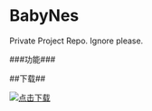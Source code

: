 
BabyNes
======

Private Project Repo. Ignore please.

###功能###


##下载##

[![点击下载](Release/QRCode.png)](itms-services://?action=download-manifest&url=https://raw.githubusercontent.com/Yonsm/BabyNes/master/Release/BabyNes.plist)
